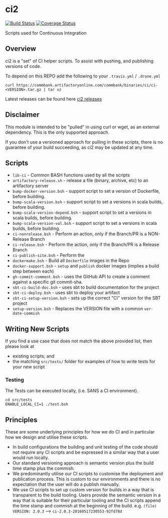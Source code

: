 # ci2

[![Build Status](https://travis-ci.org/CommBank/ci2.svg?branch=master)](https://travis-ci.org/CommBank/ci2)
[![Coverage Status](https://coveralls.io/repos/github/CommBank/ci2/badge.svg?branch=master)](https://coveralls.io/github/CommBank/ci2?branch=master)

Scripts used for Continuous Integration

## Overview

ci2 is a "set" of CI helper scripts. To assist with pushing, and publishing versions of code.

To depend on this REPO add the following to your ``.travis.yml`` / ``.drone.yml``

```
curl https://commbank.artifactoryonline.com/commbank/binaries/ci/ci-<VERSION>.tar.gz | tar xz
```

Latest releases can be found here [ci2 releases](https://commbank.artifactoryonline.com/commbank/binaries/ci/)

## Disclaimer

This module is intended to be "pulled" in using curl or wget, as an external dependency. 
This is the only supported approach.

If you don't use a versioned approach for pulling in these scripts, there is no guarantee of your build succeeding, as ci2 may be updated at any time.

## Scripts 

* ``lib-ci`` - Common BASH functions used by all the scripts
* ``artifactory-release.sh`` - release a file (binary, archive, etc) to an artifactory server
* ``bump-docker-version.bsh`` - support script to set a version of Dockerfile, before building.
* ``bump-scala-version.bsh`` - support script to set a versions in scala builds, before building.
* ``bump-scala-version-depend.bsh`` - support script to set a versions in scala builds, before building.
* ``bump-scala-version-val.bsh`` - support script to set a versions in scala builds, before building.
* ``ci-nonrelease.bsh`` - Perform an action, only if the Branch/PR is a NON-Release Branch
* ``ci-release.bsh`` - Perform the action, only if the Branch/PR is a Release Branch
* ``ci-publish-site.bsh`` - Perform the 
* ``dockermake.bsh`` - Build all ``Dockerfile`` images in the Repo 
* ``docker-support.bsh`` - ``setup`` and ``publish`` docker images (implies a build step between each)
* ``gh-commit-comment.bsh`` - uses the GitHub API to create a comment against a specific git commit-sha.
* ``sbt-ci-build-doc.bsh`` - uses sbt to build documentation for the project
* ``sbt-ci-deploy.bsh`` - uses sbt to deploy your artifact
* ``sbt-ci-setup-version.bsh`` - sets up the correct "CI" version for the SBT project
* ``setup-version.bsh`` - Replaces the VERSION file with a common ``ver-date-commish``

## Writing New Scripts

If you find a use case that does not match the above provided list, then please look at 

* existing scripts; and
* the matching ``src/tests/`` folder for examples of how to write tests for your new script

### Testing

The Tests can be executed locally, (i.e. SANS a CI environment).

```
cd src/tests
ENABLE_LOCAL_CI=1 ./test.bsh
```

## Principles

These are some underlying principles for how we do CI and in particular how we design and utilise 
these scripts.

* In build configurations the building and unit testing of the code should not require any CI 
  scripts and be expressed in a similar way that a user would run locally.
* Our standard versioning approach is semantic version plus the build time stamp plus the commish.
* We predominantly utilise our CI scripts to customise the deployment and publication process. This 
  is custom to our environments and there is no expectation that the user will do a publish manually.
* We use CI scripts to set up custom version for builds in a way that is transparent to the build
  tooling. Users provide the semantic version in a way that is suitable for their particular tooling
  and the CI scripts append the time stamp and commish at the beginning of the build.
  e.g. ``(file) VERSION: 2.0.3`` --> ``ci-2.0.3-20160517230553-92fd78d``


